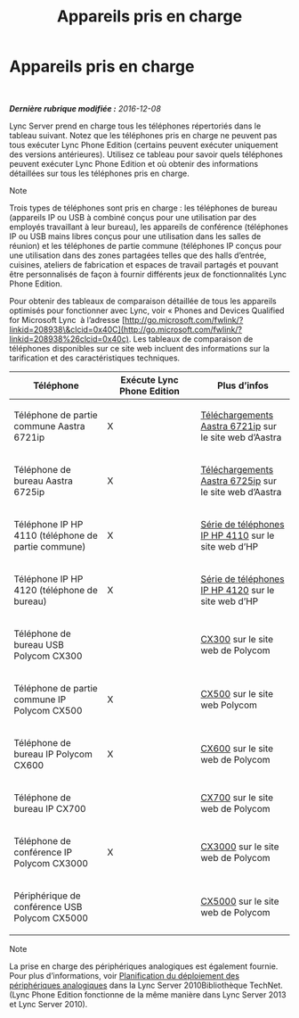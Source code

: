 ﻿---
title: Appareils pris en charge
TOCTitle: Appareils pris en charge
ms:assetid: 9985c232-cc9a-41fb-ac6f-99d1986552f9
ms:mtpsurl: https://technet.microsoft.com/fr-fr/library/JJ205105(v=OCS.15)
ms:contentKeyID: 49298259
ms.date: 12/10/2016
mtps_version: v=OCS.15
ms.translationtype: HT
---

# Appareils pris en charge

 

_**Dernière rubrique modifiée :** 2016-12-08_

Lync Server prend en charge tous les téléphones répertoriés dans le tableau suivant. Notez que les téléphones pris en charge ne peuvent pas tous exécuter Lync Phone Edition (certains peuvent exécuter uniquement des versions antérieures). Utilisez ce tableau pour savoir quels téléphones peuvent exécuter Lync Phone Edition et où obtenir des informations détaillées sur tous les téléphones pris en charge.

> [!note]  
> Trois types de téléphones sont pris en charge : les téléphones de bureau (appareils IP ou USB à combiné conçus pour une utilisation par des employés travaillant à leur bureau), les appareils de conférence (téléphones IP ou USB mains libres conçus pour une utilisation dans les salles de réunion) et les téléphones de partie commune (téléphones IP conçus pour une utilisation dans des zones partagées telles que des halls d’entrée, cuisines, ateliers de fabrication et espaces de travail partagés et pouvant être personnalisés de façon à fournir différents jeux de fonctionnalités Lync Phone Edition.

Pour obtenir des tableaux de comparaison détaillée de tous les appareils optimisés pour fonctionner avec Lync, voir « Phones and Devices Qualified for Microsoft Lync  à l’adresse [http://go.microsoft.com/fwlink/?linkid=208938\&clcid=0x40C](http://go.microsoft.com/fwlink/?linkid=208938%26clcid=0x40c). Les tableaux de comparaison de téléphones disponibles sur ce site web incluent des informations sur la tarification et des caractéristiques techniques.


<table>
<colgroup>
<col style="width: 33%" />
<col style="width: 33%" />
<col style="width: 33%" />
</colgroup>
<thead>
<tr class="header">
<th>Téléphone</th>
<th>Exécute Lync Phone Edition</th>
<th>Plus d’infos</th>
</tr>
</thead>
<tbody>
<tr class="odd">
<td><p>Téléphone de partie commune Aastra 6721ip</p></td>
<td><p>X</p></td>
<td><p><a href="http://www.aastra.com/document-library.htm?curr_fam=aastra+6720ip%26curr_nav=2%26prod_id=6074">Téléchargements Aastra 6721ip</a> sur le site web d’Aastra</p></td>
</tr>
<tr class="even">
<td><p>Téléphone de bureau Aastra 6725ip</p></td>
<td><p>X</p></td>
<td><p><a href="http://www.aastra.com/document-library.htm?curr_fam=aastra+6720ip%26curr_nav=2%26prod_id=12991">Téléchargements Aastra 6725ip</a> sur le site web d’Aastra</p></td>
</tr>
<tr class="odd">
<td><p>Téléphone IP HP 4110 (téléphone de partie commune)</p></td>
<td><p>X</p></td>
<td><p><a href="http://h20000.www2.hp.com/bizsupport/techsupport/home.jsp?lang=en%26cc=us%26prodtypeid=12883%26prodseriesid=5171755">Série de téléphones IP HP 4110</a> sur le site web d’HP</p></td>
</tr>
<tr class="even">
<td><p>Téléphone IP HP 4120 (téléphone de bureau)</p></td>
<td><p>X</p></td>
<td><p><a href="http://h20000.www2.hp.com/bizsupport/techsupport/home.jsp?lang=en%26cc=us%26prodtypeid=12883%26prodseriesid=5204220">Série de téléphones IP HP 4120</a> sur le site web d’HP</p></td>
</tr>
<tr class="odd">
<td><p>Téléphone de bureau USB Polycom CX300</p></td>
<td><p></p></td>
<td><p><a href="http://support.polycom.com/polycomservice/support/us/support/voice/cx/communicator_cx300.html">CX300</a> sur le site web de Polycom</p></td>
</tr>
<tr class="even">
<td><p>Téléphone de partie commune IP Polycom CX500</p></td>
<td><p>X</p></td>
<td><p><a href="http://support.polycom.com/polycomservice/support/us/support/voice/cx/communicator_cx500.html">CX500</a> sur le site web Polycom</p></td>
</tr>
<tr class="odd">
<td><p>Téléphone de bureau IP Polycom CX600</p></td>
<td><p>X</p></td>
<td><p><a href="http://support.polycom.com/polycomservice/support/us/support/voice/cx/communicator_cx600.html">CX600</a> sur le site web de Polycom</p></td>
</tr>
<tr class="even">
<td><p>Téléphone de bureau IP CX700</p></td>
<td><p></p></td>
<td><p><a href="http://support.polycom.com/polycomservice/support/us/support/voice/cx/communicator_cx700.html">CX700</a> sur le site web de Polycom</p></td>
</tr>
<tr class="odd">
<td><p>Téléphone de conférence IP Polycom CX3000</p></td>
<td><p>X</p></td>
<td><p><a href="http://support.polycom.com/polycomservice/support/us/support/voice/cx/cx3000.html">CX3000</a> sur le site web de Polycom</p></td>
</tr>
<tr class="even">
<td><p>Périphérique de conférence USB Polycom CX5000</p></td>
<td><p></p></td>
<td><p><a href="http://support.polycom.com/polycomservice/support/us/support/voice/cx/cx5000.html">CX5000</a> sur le site web de Polycom</p></td>
</tr>
</tbody>
</table>


> [!note]  
> La prise en charge des périphériques analogiques est également fournie. Pour plus d’informations, voir <a href="http://go.microsoft.com/fwlink/?linkid=257502%26clcid=0x40c">Planification du déploiement des périphériques analogiques</a> dans la Lync Server 2010Bibliothèque TechNet. (Lync Phone Edition fonctionne de la même manière dans Lync Server 2013 et Lync Server 2010).
